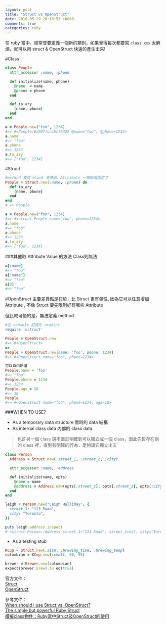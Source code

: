 ```yaml
---
layout: post
title: "Struct vs OpenStruct"
date: 2016-05-29 20:18:53 +0800
comments: true
categories: ruby
---
```


在 ruby 當中，經常會要定義一個新的類別，如果覺得每次都要寫 `class xxx` 太麻煩，就可以用 struct & OpenStruct 快速的產生出來!

<!-- more -->

#Class
```ruby
class People
  attr_accessor :name, :phone

  def initialize(name, phone)
    @name  = name
    @phone = phone
  end

  def to_ary
    [name, phone]
  end
end

a = People.new("foo", 1234)
#=> #<People:0x007fcaabcf5328 @name="foo", @phone=1234>
a.name
#=> "foo"
a.phone
#=> 1234
a.to_ary
#=> ["foo", 1234]
```

#Struct

```ruby
#method 要用 block 來傳遞，Attribute 一開始就固定了
People = Struct.new(:name, :phone) do
  def to_ary
    [name, phone]
  end
end
# => People

a = People.new("foo", 1234)
#=> #<struct People name="foo", phone=1234>
a.name
#=> "foo"
a.phone
#=> 1234
a.to_ary
#=> ["foo", 1234]
```
###其他取 Attribute Value 的方法
Class則無法

```ruby
a[:name]
#=> "foo"
a["name"]
#=> "foo"
a[0]
#=> "foo"
```
#OpenStruct
主要差異點是在於，比 Struct 更有彈性, 因為它可以任意增加 Attribute , 不像 Struct 要先限制好有哪些 Attribute

但比較可惜的是，無法定義 method

```ruby
#在 console 記得先 require
require 'ostruct'

People = OpenStruct.new
#=> #<OpenStruct>
or
People = OpenStruct.new(name: 'foo', phone: 1234)
#=> #<OpenStruct name="foo", phone=1234>

可以自由新增
People.name = 'foo'
#=> "foo"
People.phone = 1234
#=> 1234
People.age = 18
#=> 18
People
#=> #<OpenStruct name="foo", phone=1234, age=18>
```

###WHEN TO USE?

* As a temporary data structure 暫時的 data 結構
* As internal class data 內部的 class data

>也許另一個 class 還不至於明確到可以獨立成一個 class，因此先暫存在別的 class 裡，直到有明確的行為，足夠讓它獨立出去

```ruby
class Person
  Address = Struct.new(:street_1, :street_2, :city)

  attr_accessor :name, :address

  def initialize(name, opts)
    @name = name
    @address = Address.new(opts[:street_1], opts[:street_2], opts[:city])
  end
end

leigh = Person.new("Leigh Halliday", {
  street_1: "123 Road",
  city: "Toronto",
})

puts leigh.address.inspect
# <struct Person::Address street_1="123 Road", street_2=nil, city="Toronto", province="Ontario", country="Canada", postal_code="M5E 0A3">
```

* As a testing stub

```ruby
KCup = Struct.new(:size, :brewing_time, :brewing_temp)
colombian = KCup.new(:small, 60, 85)

brewer = Brewer.new(colombian)
expect(brewer.brew).to eq(true)
```

官方文件：  
[Struct](http://ruby-doc.org/core-2.2.0/Struct.html)  
[OpenStruct](http://ruby-doc.org/stdlib-2.0.0/libdoc/ostruct/rdoc/OpenStruct.html)

參考文件：  
[When should I use Struct vs. OpenStruct?](http://stackoverflow.com/questions/1177594/when-should-i-use-struct-vs-openstruct#answer-4459132)  
[The simple but powerful Ruby Struct](https://www.leighhalliday.com/ruby-struct)  
[模擬class物件：Ruby當中Struct及OpenStruct的使用](http://motion-express.com/blog/20150406-ruby-struct-and-ostruct)  